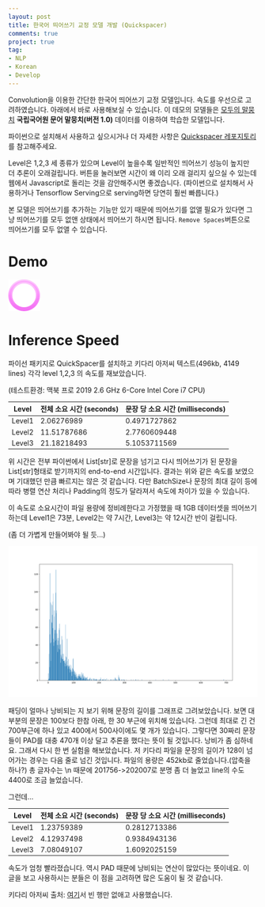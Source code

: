 ```yaml
---
layout: post
title: 한국어 띄어쓰기 교정 모델 개발 (Quickspacer)
comments: true
project: true
tag:
- NLP
- Korean
- Develop
---
```


Convolution을 이용한 간단한 한국어 띄어쓰기 교정 모델입니다. 속도를 우선으로 고려하였습니다.
아래에서 바로 사용해보실 수 있습니다. 이 데모의 모델들은 [모두의 말뭉치](https://corpus.korean.go.kr) **국립국어원 문어 말뭉치(버전 1.0)** 데이터를 이용하여 학습한 모델입니다.

파이썬으로 설치해서 사용하고 싶으시거나 더 자세한 사항은 [Quickspacer 레포지토리](https://github.com/cosmoquester/quickspacer)를 참고해주세요.

Level은 1,2,3 세 종류가 있으며 Level이 높을수록 일반적인 띄어쓰기 성능이 높지만 더 추론이 오래걸립니다. 버튼을 눌러보면 시간이 왜 이리 오래 걸리지 싶으실 수 있는데 웹에서 Javascript로 돌리는 것을 감안해주시면 좋겠습니다. (파이썬으로 설치해서 사용하거나 Tensorflow Serving으로 serving하면 당연히 훨씬 빠릅니다.)

본 모델은 띄어쓰기를 추가하는 기능만 있기 때문에 띄어쓰기를 없앨 필요가 있다면 그냥 띄어쓰기를 모두 없앤 상태에서 띄어쓰기 하시면 됩니다. `Remove Spaces`버튼으로 띄어쓰기를 모두 없앨 수 있습니다.

<script src="https://cdn.jsdelivr.net/npm/@tensorflow/tfjs@2.7.0/dist/tf.min.js"></script>
<script src="../assets/post_files/quickspacer/spacer.js"></script>

# Demo
<img id="loading" src="../assets/post_files/quickspacer/loading.gif">
<div id="space_demo" style="display:none;">
    <textarea style="width:100%" rows="8" id="original-text"></textarea>
    <button class="btn btn-primary btn-lg" id="remove-space-button" style="color:red">Remove Spaces</button>
    <button class="btn btn-primary btn-lg" id="submit-button1">Level1</button>
    <button class="btn btn-primary btn-lg" id="submit-button2">Level2</button>
    <button class="btn btn-primary btn-lg" id="submit-button3">Level3</button>
    <textarea readonly="" style="width:100%" rows="8" id="spaced-text"></textarea>
    <label id="elaspsed-time">Elapsed Time: 0</label>
</div>

# Inference Speed

파이선 패키지로 QuickSpacer를 설치하고 키다리 아저씨 텍스트(496kb, 4149 lines) 각각 level 1,2,3 의 속도를 재보았습니다.

(테스트환경: 맥북 프로 2019 2.6 GHz 6-Core Intel Core i7 CPU)

| Level | 전체 소요 시간 (seconds) | 문장 당 소요 시간 (milliseconds) |
| --- | ----------- | ----------- |
| Level1 | 2.06276989 | 0.4971727862 |
| Level2 | 11.51787686 | 2.7760609448 |
| Level3 | 21.18218493 | 5.1053711569 |

위 시간은 전부 파이썬에서 List[str]로 문장을 넘기고 다시 띄어쓰기가 된 문장을 List[str]형태로 받기까지의 end-to-end 시간입니다. 결과는 위와 같은 속도를 보였으며 기대했던 만큼 빠르지는 않은 것 같습니다. 다만 BatchSize나 문장의 최대 길이 등에 따라 병렬 연산 처리나 Padding의 정도가 달라져서 속도에 차이가 있을 수 있습니다.

이 속도로 소요시간이 파일 용량에 정비례한다고 가정했을 때 1GB 데이터셋을 띄어쓰기하는데 Level1은 73분, Level2는 약 7시간, Level3는 약 12시간 반이 걸립니다.

(좀 더 가볍게 만들어봐야 될 듯...)

<img src="../assets/post_files/quickspacer/Figure_1.png">

패딩이 얼마나 낭비되는 지 보기 위해 문장의 길이를 그래프로 그려보았습니다. 보면 대부분의 문장은 100보다 한참 아래, 한 30 부근에 위치해 있습니다. 그런데 최대로 긴 건 700부근에 하나 있고 400에서 500사이에도 몇 개가 있습니다. 그렇다면 30짜리 문장들이 PAD를 대충 470개 이상 달고 추론을 했다는 뜻이 될 것입니다. 낭비가 좀 심하네요. 그래서 다시 한 번 실험을 해보았습니다. 저 키다리 파일을 문장의 길이가 128이 넘어가는 경우는 다음 줄로 넘긴 것입니다. 파일의 용량은 452kb로 줄었습니다.(압축을 하나?) 총 글자수는 \n 때문에 201756->202007로 분명 좀 더 늘었고 line의 수도 4400로 조금 늘었습니다.

그런데...

| Level | 전체 소요 시간 (seconds) | 문장 당 소요 시간 (milliseconds) |
| --- | ----------- | ----------- |
| Level1 | 1.23759389 | 0.2812713386 |
| Level2 | 4.12937498 | 0.9384943136 |
| Level3 | 7.08049107 | 1.6092025159 |

속도가 엄청 빨라졌습니다. 역시 PAD 때문에 낭비되는 연산이 많았다는 뜻이네요. 이 글을 보고 사용하시는 분들은 이 점을 고려하면 많은 도움이 될 것 같습니다.

키다리 아저씨 출처: [여기](https://blog.naver.com/PostView.nhn?blogId=osy2201&logNo=221189440650)서 빈 행만 없애고 사용했습니다.
